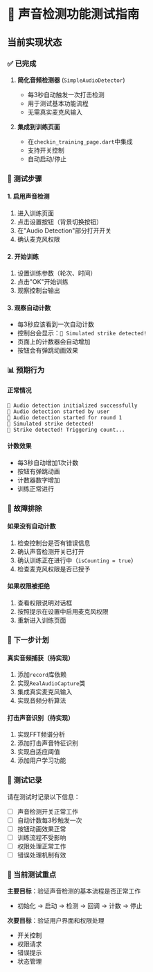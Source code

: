 # 🎯 声音检测功能测试指南

## 当前实现状态

### ✅ 已完成
1. **简化音频检测器** (`SimpleAudioDetector`)
   - 每3秒自动触发一次打击检测
   - 用于测试基本功能流程
   - 无需真实麦克风输入

2. **集成到训练页面**
   - 在`checkin_training_page.dart`中集成
   - 支持开关控制
   - 自动启动/停止

### 🔧 测试步骤

#### 1. 启用声音检测
1. 进入训练页面
2. 点击设置按钮（背景切换按钮）
3. 在"Audio Detection"部分打开开关
4. 确认麦克风权限

#### 2. 开始训练
1. 设置训练参数（轮次、时间）
2. 点击"OK"开始训练
3. 观察控制台输出

#### 3. 观察自动计数
- 每3秒应该看到一次自动计数
- 控制台会显示：`🎯 Simulated strike detected!`
- 页面上的计数器会自动增加
- 按钮会有弹跳动画效果

### 📊 预期行为

#### 正常情况
```
🎯 Audio detection initialized successfully
🎯 Audio detection started by user
🎯 Audio detection started for round 1
🎯 Simulated strike detected!
🎯 Strike detected! Triggering count...
```

#### 计数效果
- 每3秒自动增加1次计数
- 按钮有弹跳动画
- 计数器数字增加
- 训练正常进行

### 🚨 故障排除

#### 如果没有自动计数
1. 检查控制台是否有错误信息
2. 确认声音检测开关已打开
3. 确认训练正在进行中（`isCounting = true`）
4. 检查麦克风权限是否已授予

#### 如果权限被拒绝
1. 查看权限说明对话框
2. 按照提示在设置中启用麦克风权限
3. 重新进入训练页面

### 🔄 下一步计划

#### 真实音频捕获（待实现）
1. 添加`record`库依赖
2. 实现`RealAudioCapture`类
3. 集成真实麦克风输入
4. 实现音频分析算法

#### 打击声音识别（待实现）
1. 实现FFT频谱分析
2. 添加打击声音特征识别
3. 实现自适应阈值
4. 添加用户学习功能

### 📝 测试记录

请在测试时记录以下信息：
- [ ] 声音检测开关正常工作
- [ ] 自动计数每3秒触发一次
- [ ] 按钮动画效果正常
- [ ] 训练流程不受影响
- [ ] 权限处理正常工作
- [ ] 错误处理机制有效

### 🎯 当前测试重点

**主要目标**：验证声音检测的基本流程是否正常工作
- 初始化 → 启动 → 检测 → 回调 → 计数 → 停止

**次要目标**：验证用户界面和权限处理
- 开关控制
- 权限请求
- 错误提示
- 状态管理 